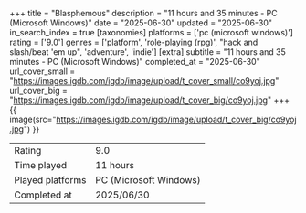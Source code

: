+++
title = "Blasphemous"
description = "11 hours and 35 minutes - PC (Microsoft Windows)"
date = "2025-06-30"
updated = "2025-06-30"
in_search_index = true
[taxonomies]
platforms = ['pc (microsoft windows)']
rating = ['9.0']
genres = ['platform', 'role-playing (rpg)', "hack and slash/beat 'em up", 'adventure', 'indie']
[extra]
subtitle = "11 hours and 35 minutes - PC (Microsoft Windows)"
completed_at = "2025-06-30"
url_cover_small = "https://images.igdb.com/igdb/image/upload/t_cover_small/co9yoj.jpg"
url_cover_big = "https://images.igdb.com/igdb/image/upload/t_cover_big/co9yoj.jpg"
+++
{{ image(src="https://images.igdb.com/igdb/image/upload/t_cover_big/co9yoj.jpg") }}

|              |            |
| ------------ | ---------- |
| Rating       | 9.0 |
| Time played  | 11 hours |
| Played platforms    | PC (Microsoft Windows) |
| Completed at | 2025/06/30 |

